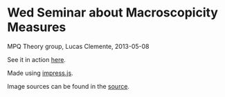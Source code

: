 # Wed Seminar about Macroscopicity Measures

MPQ Theory group, Lucas Clemente, 2013-05-08

See it in action [here](http://lclemente.org/seminar-macroscopicity/).

Made using [impress.js](https://github.com/bartaz/impress.js/).

Image sources can be found in the [source](/index.html).
